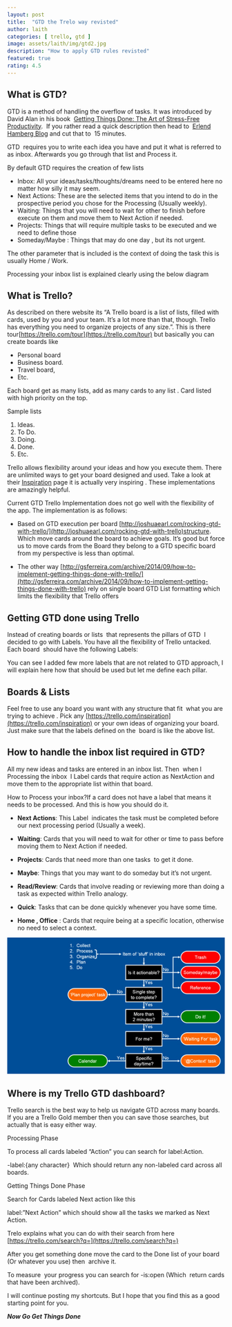 ```yaml
---
layout: post
title:  "GTD the Trelo way revisted"
author: laith
categories: [ trello, gtd ]
image: assets/laith/img/gtd2.jpg
description: "How to apply GTD rules revisted"
featured: true
rating: 4.5
---
```




What is GTD?
------------

  
GTD is a method of handling the overflow of tasks. It was introduced by David Alan in his book  [Getting Things Done: The Art of Stress-Free Productivity](https://www.amazon.com/Getting-Things-Done-Stress-Free-Productivity-ebook/dp/B00KWG9M2E).  If you rather read a quick description then head to  [Erlend Hamberg Blog](https://hamberg.no/gtd) and cut that to  15 minutes.

GTD  requires you to write each idea you have and put it what is referred to as inbox. Afterwards you go through that list and Process it.

By default GTD requires the creation of few lists

*   Inbox: All your ideas/tasks/thoughts/dreams need to be entered here no matter how silly it may seem.
*   Next Actions: These are the selected items that you intend to do in the prospective period you chose for the Processing (Usually weekly).  
*   Waiting: Things that you will need to wait for other to finish before execute on them and move them to Next Action if needed.
*   Projects: Things that will require multiple tasks to be executed and we need to define those
*   Someday/Maybe : Things that may do one day , but its not urgent.

The other parameter that is included is the context of doing the task this is usually Home / Work.  

Processing your inbox list is explained clearly using the below diagram

What is Trello?
---------------

As described on there website its “A Trello board is a list of lists, filled with cards, used by you and your team. It’s a lot more than that, though. Trello has everything you need to organize projects of any size.”. This is there tour[https://trello.com/tour](https://trello.com/tour) but basically you can create boards like

*   Personal board
*   Business board.
*   Travel board,
*   Etc.  

Each board get as many lists, add as many cards to any list . Card listed with high priority on the top.  

Sample lists  

1.  Ideas.
2.  To Do.
3.  Doing.
4.  Done.
5.  Etc.

Trello allows flexibility around your ideas and how you execute them. There are unlimited ways to get your board designed and used. Take a look at their [Inspiration](https://trello.com/inspirations) page it is actually very inspiring . These implementations are amazingly helpful.

Current GTD Trello Implementation does not go well with the flexibility of the app. The implementation is as follows:

*   Based on GTD execution per board [http://joshuaearl.com/rocking-gtd-with-trello/](http://joshuaearl.com/rocking-gtd-with-trello)structure. Which move cards around the board to achieve goals. It’s good but force us to move cards from the Board they belong to a GTD specific board from my perspective is less than optimal.  
    
*   The other way [http://gsferreira.com/archive/2014/09/how-to-implement-getting-things-done-with-trello/](http://gsferreira.com/archive/2014/09/how-to-implement-getting-things-done-with-trello) rely on single board GTD List formatting which limits the flexibility that Trello offers    
    

Getting GTD done using Trello
-----------------------------

Instead of creating boards or lists  that represents the pillars of GTD  I decided to go with Labels. You have all the flexibility of Trello untacked. Each board  should have the following Labels:

You can see I added few more labels that are not related to GTD approach, I will explain here how that should be used but let me define each pillar.

Boards & Lists
--------------

Feel free to use any board you want with any structure that fit  what you are trying to achieve . Pick any [https://trello.com/inspiration](https://trello.com/inspiration) or your own ideas of organizing your board. Just make sure that the labels defined on the  board is like the above list.

How to handle the inbox list required in GTD?
---------------------------------------------

All my new ideas and tasks are entered in an inbox list. Then  when I Processing the inbox  I Label cards that require action as NextAction and move them to the appropriate list within that board.  

How to Process your inbox?If a card does not have a label that means it needs to be processed. And this is how you should do it.

*   **Next Actions**: This Label  indicates the task must be completed before our next processing period (Usually a week).  
    

*   **Waiting**: Cards that you will need to wait for other or time to pass before moving them to Next Action if needed.  
    

*   **Projects**: Cards that need more than one tasks  to get it done.  
    

*   **Maybe**: Things that you may want to do someday but it’s not urgent.

*   **Read/Review**: Cards that involve reading or reviewing more than doing a task as expected within Trello analogy.  
      
    
*   **Quick**: Tasks that can be done quickly whenever you have some time.  
    
*   **Home , Office** : Cards that require being at a specific location, otherwise no need to select a context. 

![image](/assets/laith/posts/2/1.jpg)

Where is my Trello GTD dashboard?
---------------------------------

Trello search is the best way to help us navigate GTD across many boards. If you are a Trello Gold member then you can save those searches, but actually that is easy either way.

Processing Phase

To process all cards labeled “Action” you can search for label:Action.

\-label:{any character}  Which should return any non-labeled card across all boards.  

Getting Things Done Phase

Search for Cards labeled Next action like this

label:”Next Action” which should show all the tasks we marked as Next Action.

Trelo explains what you can do with their search from here [https://trello.com/search?q=](https://trello.com/search?q=)

After you get something done move the card to the Done list of your board (Or whatever you use) then  archive it.  

To measure  your progress you can search for -is:open (Which  return cards that have been archived).

I will continue posting my shortcuts. But I hope that you find this as a good starting point for you.  

**_Now Go Get Things Done_**




